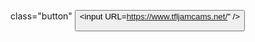 <Localsore rect>
  <html>
    <head>
      
  class="button"
       <button><tfljamcams></tfljamcams>
         <input  URL=https://www.tfljamcams.net/" />
       
       
  	

       
